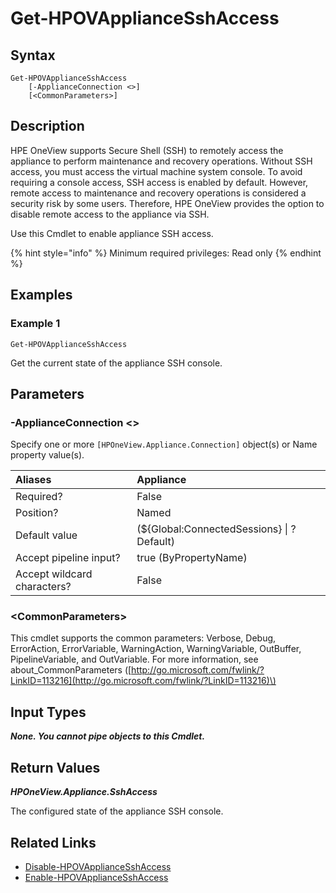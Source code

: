 ﻿---
description: Get the current SSH console access state.
---

# Get-HPOVApplianceSshAccess

## Syntax

```text
Get-HPOVApplianceSshAccess
    [-ApplianceConnection <>]
    [<CommonParameters>]
```

## Description

HPE OneView supports Secure Shell (SSH) to remotely access the appliance to perform maintenance and recovery operations. Without SSH access, you must access the virtual machine system console. To avoid requiring a console access, SSH access is enabled by default. However, remote access to maintenance and recovery operations is considered a security risk by some users. Therefore, HPE OneView provides the option to disable remote access to the appliance via SSH.

Use this Cmdlet to enable appliance SSH access.

{% hint style="info" %}
Minimum required privileges: Read only
{% endhint %}

## Examples

###  Example 1 

```text
Get-HPOVApplianceSshAccess
```

Get the current state of the appliance SSH console.

## Parameters

### -ApplianceConnection &lt;&gt;

Specify one or more `[HPOneView.Appliance.Connection]` object(s) or Name property value(s).

| Aliases | Appliance |
| :--- | :--- |
| Required? | False |
| Position? | Named |
| Default value | (${Global:ConnectedSessions} &vert; ? Default) |
| Accept pipeline input? | true (ByPropertyName) |
| Accept wildcard characters? | False |

### &lt;CommonParameters&gt;

This cmdlet supports the common parameters: Verbose, Debug, ErrorAction, ErrorVariable, WarningAction, WarningVariable, OutBuffer, PipelineVariable, and OutVariable. For more information, see about\_CommonParameters \([http://go.microsoft.com/fwlink/?LinkID=113216](http://go.microsoft.com/fwlink/?LinkID=113216)\)

## Input Types

_**None.  You cannot pipe objects to this Cmdlet.**_

## Return Values

_**HPOneView.Appliance.SshAccess**_

The configured state of the appliance SSH console.

## Related Links

* [Disable-HPOVApplianceSshAccess](disable-hpovappliancesshaccess.md)
* [Enable-HPOVApplianceSshAccess](enable-hpovappliancesshaccess.md)
